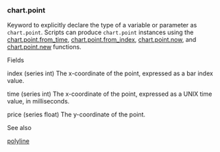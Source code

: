 ### chart.point

Keyword to explicitly declare the type of a variable or parameter as `chart.point`. Scripts can produce `chart.point` instances using the [chart.point.from\_time](#fun_chart.point.from_time), [chart.point.from\_index](#fun_chart.point.from_index), [chart.point.now](#fun_chart.point.now), and [chart.point.new](#fun_chart.point.new) functions.

Fields

index (series int) The x-coordinate of the point, expressed as a bar index value.

time (series int) The x-coordinate of the point, expressed as a UNIX time value, in milliseconds.

price (series float) The y-coordinate of the point.

See also

[polyline](#type_polyline)
